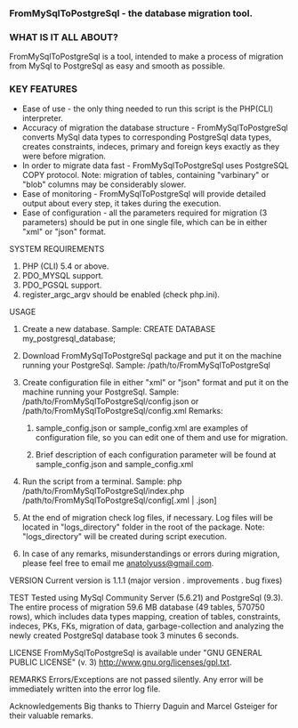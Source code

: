 <h3>FromMySqlToPostgreSql - the database migration tool.</h3>

<h3>WHAT IS IT ALL ABOUT?</h3>
<p>FromMySqlToPostgreSql is a tool, intended to make a process of migration 
from MySql to PostgreSql as easy and smooth as possible.</p>

<h3>KEY FEATURES</h3>
<ul>
<li> Ease of use - the only thing needed to run this script is the PHP(CLI) interpreter.</li>
   
<li> Accuracy of migration the database structure - FromMySqlToPostgreSql converts 
   MySql data types to corresponding PostgreSql data types, creates constraints,
   indeces, primary and foreign keys exactly as they were before migration.</li>

<li> In order to migrate data fast - FromMySqlToPostgreSql uses PostgreSQL COPY protocol.
   Note: migration of tables, containing "varbinary" or "blob" columns may be 
   considerably slower.</li>

<li>Ease of monitoring - FromMySqlToPostgreSql will provide detailed output
   about every step, it takes during the execution.</li>
<li>
 Ease of configuration - all the parameters required for migration 
 (3 parameters) should be put in one single file, 
 which can be in either "xml" or "json" format.</li>
</ul>

SYSTEM REQUIREMENTS
1. PHP (CLI) 5.4 or above.
2. PDO_MYSQL support.
3. PDO_PGSQL support.
4. register_argc_argv should be enabled (check php.ini).


USAGE
1. Create a new database.
   Sample: CREATE DATABASE my_postgresql_database;

2. Download FromMySqlToPostgreSql package and put it on the machine running 
   your PostgreSql.
   Sample: /path/to/FromMySqlToPostgreSql

3. Create configuration file in either "xml" or "json" format and put it on 
   the machine running your PostgreSql. 
   Sample: /path/to/FromMySqlToPostgreSql/config.json or /path/to/FromMySqlToPostgreSql/config.xml
   Remarks:
   1. sample_config.json or sample_config.xml are examples of configuration
      file, so you can edit one of them and use for migration. 
      
   2. Brief description of each configuration parameter will be found at 
      sample_config.json and sample_config.xml
     
4. Run the script from a terminal. 
   Sample: php  /path/to/FromMySqlToPostgreSql/index.php  /path/to/FromMySqlToPostgreSql/config[.xml | .json]
       
5. At the end of migration check log files, if necessary.
   Log files will be located in "logs_directory" folder in the root of the package.
   Note: "logs_directory" will be created during script execution.

6. In case of any remarks, misunderstandings or errors during migration, 
   please feel free to email me <anatolyuss@gmail.com>.


VERSION
Current version is 1.1.1
(major version . improvements . bug fixes)


TEST
Tested using MySql Community Server (5.6.21) and PostgreSql (9.3).
The entire process of migration 59.6 MB database (49 tables, 570750 rows), 
which includes data types mapping, creation of tables, constraints, indeces, 
PKs, FKs, migration of data, garbage-collection and analyzing the newly created 
PostgreSql database took 3 minutes 6 seconds.


LICENSE
FromMySqlToPostgreSql is available under "GNU GENERAL PUBLIC LICENSE" (v. 3) 
<http://www.gnu.org/licenses/gpl.txt>.


REMARKS
Errors/Exceptions are not passed silently. 
Any error will be immediately written into the error log file.


Acknowledgements
Big thanks to Thierry Daguin and Marcel Gsteiger for their valuable remarks.



